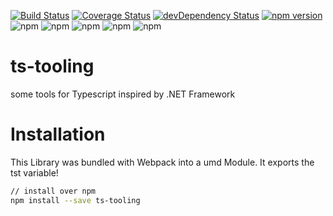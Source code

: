 [![Build Status](https://travis-ci.org/nodejayes/ts-tooling.svg?branch=master)](https://travis-ci.org/nodejayes/ts-tooling)
[![Coverage Status](https://coveralls.io/repos/github/nodejayes/ts-tooling/badge.svg?branch=master)](https://coveralls.io/github/nodejayes/ts-tooling?branch=master)
[![devDependency Status](https://david-dm.org/nodejayes/ts-tooling/dev-status.svg)](https://david-dm.org/nodejayes/ts-tooling#info=devDependencies)
[![npm version](https://badge.fury.io/js/ts-tooling.svg)](https://badge.fury.io/js/ts-tooling)
![npm](https://img.shields.io/npm/l/ts-tooling.svg)
![npm](https://img.shields.io/npm/dt/ts-tooling.svg)
![npm](https://img.shields.io/npm/dw/ts-tooling.svg)
![npm](https://img.shields.io/npm/dm/ts-tooling.svg)
![npm](https://img.shields.io/npm/dy/ts-tooling.svg)

# ts-tooling
some tools for Typescript inspired by .NET Framework

# Installation

This Library was bundled with Webpack into a umd Module.
It exports the tst variable!

```bash
// install over npm
npm install --save ts-tooling
```
